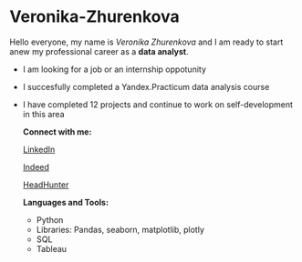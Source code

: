 # Veronika-Zhurenkova
Hello everyone, my name is *Veronika Zhurenkova* and I am ready to start anew my professional career as a **data analyst**.

- I am looking for a job or an internship oppotunity
- I succesfully completed a Yandex.Practicum data analysis course
- I have completed 12 projects and continue to work on self-development in this area

  **Connect with me:**

  [LinkedIn](https://www.linkedin.com/in/veronika-zhurenkova/_)

   [Indeed](https://profile.indeed.com/p/veronikaz-rn5jtb4)
  
  [HeadHunter](https://hh.ru/resume/f9f52f4bff0e6955110039ed1f4e4e56716645)

  **Languages and Tools:**

  - Python
  - Libraries: Pandas, seaborn, matplotlib, plotly
  - SQL
  - Tableau
